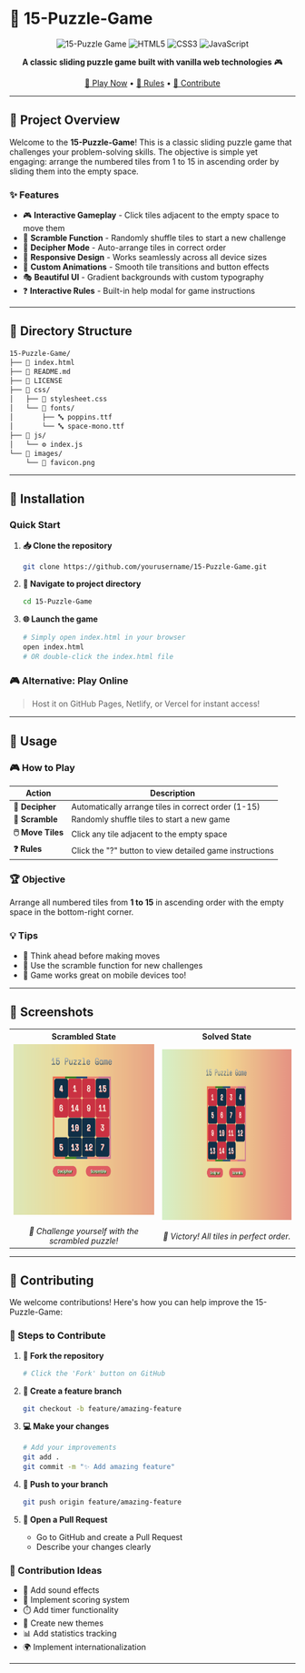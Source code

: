 # 🧩 15-Puzzle-Game

<div align="center">
  
![15-Puzzle Game](https://img.shields.io/badge/Game-15--Puzzle-blue?style=for-the-badge)
![HTML5](https://img.shields.io/badge/HTML5-E34F26?style=for-the-badge&logo=html5&logoColor=white)
![CSS3](https://img.shields.io/badge/CSS3-1572B6?style=for-the-badge&logo=css3&logoColor=white)
![JavaScript](https://img.shields.io/badge/JavaScript-F7DF1E?style=for-the-badge&logo=javascript&logoColor=black)

**A classic sliding puzzle game built with vanilla web technologies** 🎮

[🎯 Play Now](#installation) • [📖 Rules](#usage) • [🤝 Contribute](#contributing)

</div>

---

## 🎯 Project Overview

Welcome to the **15-Puzzle-Game**! This is a classic sliding puzzle game that challenges your problem-solving skills. The objective is simple yet engaging: arrange the numbered tiles from 1 to 15 in ascending order by sliding them into the empty space.

### ✨ Features

- 🎮 **Interactive Gameplay** - Click tiles adjacent to the empty space to move them
- 🔀 **Scramble Function** - Randomly shuffle tiles to start a new challenge
- 🎯 **Decipher Mode** - Auto-arrange tiles in correct order
- 📱 **Responsive Design** - Works seamlessly across all device sizes
- 🎨 **Custom Animations** - Smooth tile transitions and button effects
- 🎭 **Beautiful UI** - Gradient backgrounds with custom typography
- ❓ **Interactive Rules** - Built-in help modal for game instructions

---

## 📁 Directory Structure

```
15-Puzzle-Game/
├── 📄 index.html
├── 📖 README.md
├── 📜 LICENSE
├── 📁 css/
│   ├── 🎨 stylesheet.css
│   └── 📁 fonts/
│       ├── 🔤 poppins.ttf
│       └── 🔤 space-mono.ttf
├── 📁 js/
│   └── ⚙️ index.js
└── 📁 images/
    └── 🎯 favicon.png

```

---

## 🚀 Installation

### Quick Start

1. **📥 Clone the repository**
   ```bash
   git clone https://github.com/yourusername/15-Puzzle-Game.git
   ```

2. **📂 Navigate to project directory**
   ```bash
   cd 15-Puzzle-Game
   ```

3. **🌐 Launch the game**
   ```bash
   # Simply open index.html in your browser
   open index.html
   # OR double-click the index.html file
   ```

### 🎮 Alternative: Play Online
> Host it on GitHub Pages, Netlify, or Vercel for instant access!

---

## 🎯 Usage

### 🎮 How to Play

| Action | Description |
|--------|-------------|
| **🎯 Decipher** | Automatically arrange tiles in correct order (1-15) |
| **🔀 Scramble** | Randomly shuffle tiles to start a new game |
| **🖱️ Move Tiles** | Click any tile adjacent to the empty space |
| **❓ Rules** | Click the "?" button to view detailed game instructions |

### 🏆 Objective
Arrange all numbered tiles from **1 to 15** in ascending order with the empty space in the bottom-right corner.

### 💡 Tips
- 🧠 Think ahead before making moves
- 🔄 Use the scramble function for new challenges
- 📱 Game works great on mobile devices too!

---

## 🎨 Screenshots

<div align="center">

<table>
  <tr>
    <th>Scrambled State</th>
    <th>Solved State</th>
  </tr>
  <tr>
    <td align="center">
      <img src="images/scrambled.png" alt="Scrambled" width="300" height="300">
      <br><br>
      <em>🔀 Challenge yourself with the scrambled puzzle!</em>
    </td>
    <td align="center">
      <img src="images/solved.png" alt="Solved" width="300" height="300">
      <br><br>
      <em>🎉 Victory! All tiles in perfect order.</em>
    </td>
  </tr>
</table>

</div>

---

## 🤝 Contributing

We welcome contributions! Here's how you can help improve the 15-Puzzle-Game:

### 📝 Steps to Contribute

1. **🍴 Fork the repository**
   ```bash
   # Click the 'Fork' button on GitHub
   ```

2. **🌿 Create a feature branch**
   ```bash
   git checkout -b feature/amazing-feature
   ```

3. **💻 Make your changes**
   ```bash
   # Add your improvements
   git add .
   git commit -m "✨ Add amazing feature"
   ```

4. **🚀 Push to your branch**
   ```bash
   git push origin feature/amazing-feature
   ```

5. **🔄 Open a Pull Request**
   - Go to GitHub and create a Pull Request
   - Describe your changes clearly

### 🎯 Contribution Ideas

- 🎵 Add sound effects
- 🏅 Implement scoring system
- ⏱️ Add timer functionality
- 🎨 Create new themes
- 📊 Add statistics tracking
- 🌍 Implement internationalization

---

